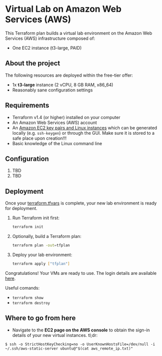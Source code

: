 # Virtual Lab on Amazon Web Services (AWS)
This Terraform plan builds a virtual lab environment on the Amazon Web Services (AWS) infrastructure composed of:
- One EC2 instance (t3-large, PAID)

## About the project

The following resources are deployed within the free-tier offer:

- 1x **t3-large** instance (2 vCPU, 8 GB RAM, x86_64)
- Reasonably sane configuration settings

## Requirements

- Terraform v1.4 (or higher) installed on your computer
- An Amazon Web Services (AWS) account
- An [Amazon EC2 key pairs and Linux instances](https://docs.aws.amazon.com/AWSEC2/latest/UserGuide/ec2-key-pairs.html) which can be generated locally (e.g. `ssh-keygen`) or through the GUI. Make sure it is stored to a safe place upon creation!!!
- Basic knowledge of the Linux command line

## Configuration

1. TBD
2. TBD

## Deployment

Once your [terraform.tfvars](./terraform.tfvars.ori) is complete, your new lab environment is ready for deployment.

1. Run Terraform init first:

   ```sh
   terraform init
   ```

1. Optionally, build a Terraform plan:

   ```sh
   terraform plan -out=tfplan
   ```

1. Deploy your lab environment:

   ```sh
   terraform apply ["tfplan"]
   ```

Congratulations! Your VMs are ready to use. The login details are available [here](https://docs.oracle.com/en-us/iaas/Content/Compute/References/images.htm#Oracle__linux-users).</br>

Useful comands:
- `terraform show`
- `terraform destroy`

## Where to go from here

- Navigate to the **EC2 page on the AWS console** to obtain the sign-in details of your new virtual instances. tl;dr:
```
$ ssh -o StrictHostKeyChecking=no -o UserKnownHostsFile=/dev/null -i ~/.ssh/aws-static-server ubuntu@"$(cat aws_remote_ip.txt)"
```

<!--### Ansible quirks
In case the Ansible playbook has to be re-run, the following one-liner shall be run from the same directory where Terraform state lives:
```
$ ANSIBLE_HOST_KEY_CHECKING=False ansible-playbook -i remote_ip.txt --private-key ~/.ssh/aws-static-server -u ubuntu ~/ansible/playbook.yaml
```
-->

